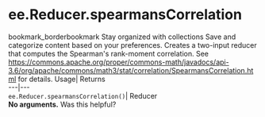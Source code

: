  
#  ee.Reducer.spearmansCorrelation 
bookmark_borderbookmark Stay organized with collections  Save and categorize content based on your preferences.
Creates a two-input reducer that computes the Spearman's rank-moment correlation. See https://commons.apache.org/proper/commons-math/javadocs/api-3.6/org/apache/commons/math3/stat/correlation/SpearmansCorrelation.html for details. 
Usage| Returns  
---|---  
`ee.Reducer.spearmansCorrelation()`| Reducer  
**No arguments.**
Was this helpful?

